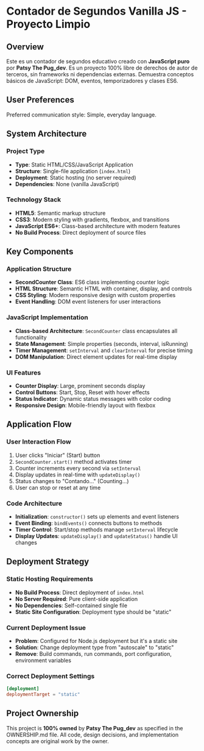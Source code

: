 # Contador de Segundos Vanilla JS - Proyecto Limpio

## Overview

Este es un contador de segundos educativo creado con **JavaScript puro** por **Patsy The Pug_dev**. Es un proyecto 100% libre de derechos de autor de terceros, sin frameworks ni dependencias externas. Demuestra conceptos básicos de JavaScript: DOM, eventos, temporizadores y clases ES6.

## User Preferences

Preferred communication style: Simple, everyday language.

## System Architecture

### Project Type
- **Type**: Static HTML/CSS/JavaScript Application
- **Structure**: Single-file application (`index.html`)
- **Deployment**: Static hosting (no server required)
- **Dependencies**: None (vanilla JavaScript)

### Technology Stack
- **HTML5**: Semantic markup structure
- **CSS3**: Modern styling with gradients, flexbox, and transitions
- **JavaScript ES6+**: Class-based architecture with modern features
- **No Build Process**: Direct deployment of source files

## Key Components

### Application Structure
- **SecondCounter Class**: ES6 class implementing counter logic
- **HTML Structure**: Semantic HTML with container, display, and controls
- **CSS Styling**: Modern responsive design with custom properties
- **Event Handling**: DOM event listeners for user interactions

### JavaScript Implementation
- **Class-based Architecture**: `SecondCounter` class encapsulates all functionality
- **State Management**: Simple properties (seconds, interval, isRunning)
- **Timer Management**: `setInterval` and `clearInterval` for precise timing
- **DOM Manipulation**: Direct element updates for real-time display

### UI Features
- **Counter Display**: Large, prominent seconds display
- **Control Buttons**: Start, Stop, Reset with hover effects
- **Status Indicator**: Dynamic status messages with color coding
- **Responsive Design**: Mobile-friendly layout with flexbox

## Application Flow

### User Interaction Flow
1. User clicks "Iniciar" (Start) button
2. `SecondCounter.start()` method activates timer
3. Counter increments every second via `setInterval`
4. Display updates in real-time with `updateDisplay()`
5. Status changes to "Contando..." (Counting...)
6. User can stop or reset at any time

### Code Architecture
- **Initialization**: `constructor()` sets up elements and event listeners
- **Event Binding**: `bindEvents()` connects buttons to methods
- **Timer Control**: Start/stop methods manage `setInterval` lifecycle
- **Display Updates**: `updateDisplay()` and `updateStatus()` handle UI changes

## Deployment Strategy

### Static Hosting Requirements
- **No Build Process**: Direct deployment of `index.html`
- **No Server Required**: Pure client-side application
- **No Dependencies**: Self-contained single file
- **Static Site Configuration**: Deployment type should be "static"

### Current Deployment Issue
- **Problem**: Configured for Node.js deployment but it's a static site
- **Solution**: Change deployment type from "autoscale" to "static"
- **Remove**: Build commands, run commands, port configuration, environment variables

### Correct Deployment Settings
```toml
[deployment]
deploymentTarget = "static"
```

## Project Ownership

This project is **100% owned** by **Patsy The Pug_dev** as specified in the OWNERSHIP.md file. All code, design decisions, and implementation concepts are original work by the owner.